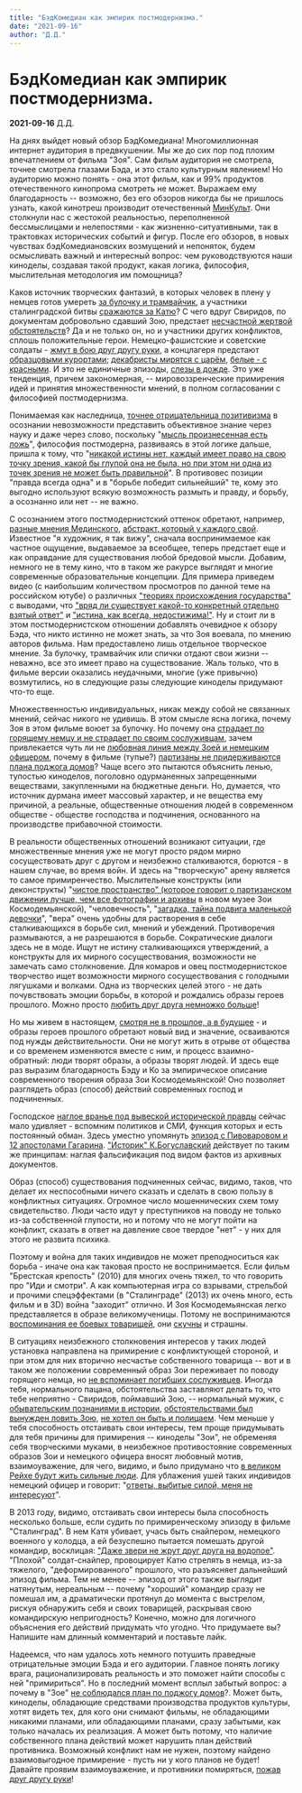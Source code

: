 ```yaml
---
title: "БэдКомедиан как эмпирик постмодернизма."
date: "2021-09-16"
author: "Д.Д."
---
```


# БэдКомедиан как эмпирик постмодернизма.

**2021-09-16** Д.Д.

На днях выйдет новый обзор БэдКомедиана! Многомиллионная интернет аудитория в предвкушении. Мы же до сих пор под плохим впечатлением от фильма "Зоя". Сам фильм аудитория не смотрела, точнее смотрела глазами Бэда, и это стало культурным явлением! Но аудиторию можно понять - она этот фильм, как и 99% продуктов отечественного кинопрома смотреть не может. Выражаем ему благодарность -- возможно, без его обзоров никогда бы не пришлось узнать, какой кинотреш производит отечественный [МинКульт](https://youtu.be/nIkH6C3_CX8?t=3059). Они столкнули нас с жестокой реальностью, переполненной бессмыслицами и нелепостями - как жизненно-ситуативными, так в трактовках исторических событий и фигур. После его обзоров, в новых чувствах бэдКомедиановских возмущений и непоняток, будем осмысливать важный и интересный вопрос: чем руководствуются наши киноделы, создавая такой продукт, какая логика, философия, мыслительная методология им помощница?

Каков источник творческих фантазий, в которых человек в плену у немцев готов умереть [за булочку и трамвайчик](https://youtu.be/nIkH6C3_CX8?t=2832), а участники сталинградской битвы [сражаются за Катю](https://youtu.be/nIkH6C3_CX8?t=2832)? С чего вдруг Свиридов, по документам добровольно сдавший Зою, предстает [несчастной жертвой обстоятельств](https://youtu.be/nIkH6C3_CX8?t=2247)? Да и не только он, но и участники других конфликтов, сплошь положительные герои. Немецко-фашистские и советские солдаты - [жмут в бою друг другу руки](https://www.youtube.com/watch?v=nIkH6C3_CX8&t=3596s), а концлагеря предстают [образцовыми курортами](https://youtu.be/BKQlqjBDF8Q?t=1550); [декабристы мирятся с царём](https://youtu.be/Xv3GHOupSbA), [белые - с красными](https://youtu.be/nIkH6C3_CX8?t=2595). И это не единичные эпизоды, [слезы в дожде](https://youtu.be/YAdIiPaf3_0?t=217). Это уже тенденция, причем закономерная, -- мировоззренческие примирения идей и принятия множественности мнений, в полном согласовании с философией постмодернизма.

Понимаемая как наследница, [точнее отрицательница позитивизма](https://youtu.be/xV8zCr3I65E?t=463) в осознании невозможности представить объективное знание через науку и даже через слово, поскольку "[мысль произнесенная есть ложь](https://youtu.be/xV8zCr3I65E?t=952)", философия постмодерна, развиваясь в этой логике дальше, пришла к тому, что "[никакой истины нет, каждый имеет право на свою точку зрения, какой бы глупой она не была, но при этом ни одна из точек зрения не может быть правильной](https://youtu.be/0ALBUB6E_-4?t=973)". В противовес позиции "правда всегда одна" и в "борьбе победит сильнейший" те, кому это выгодно используют всякую возможность размыть и правду, и борьбу, а осознанно или нет -- не важно.

С осознанием этого постмодернистский оттенок обретают, например, [разные мнения Мединского](https://youtu.be/nIkH6C3_CX8?t=2359), [абстракт, который у каждого свой](https://youtu.be/nIkH6C3_CX8?t=4354). Известное "я художник, я так вижу", сначала воспринимаемое как частное ощущение, выдаваемое за всеобщее, теперь предстает еще и как оправдание для существования любой бредовой мысли. Добавим, немного не в тему кино, что в таком же ракурсе выглядят и многие современные образовательные концепции. Для примера приведем видео (с наибольшим количеством просмотров по данной теме на российском ютубе) о различных ["теориях происхождения государства"](https://youtu.be/AYyR-GJXSxs) с выводами, что ["вряд ли существует какой-то конкретный отдельно взятый ответ"](https://youtu.be/AYyR-GJXSxs?t=969) и ["истина, как всегда, недостижима!"](https://youtu.be/AYyR-GJXSxs?t=989). Ну и стоит ли в этом постмодернистском отношении добавлять очевидное к обзору Бэда, что никто истинно не может знать, за что Зоя воевала, по мнению авторов фильма. Нам предоставлено лишь отдельное творческое мнение. За булочку, трамвайчик или спички отдают свои жизни -- неважно, все это имеет право на существование. Жаль только, что в фильме версии оказались неудачными, многие (уже привычно) возмутились, но в следующие разы следующие киноделы придумают что-то еще.

Множественностью индивидуальных, никак между собой не связанных мнений, сейчас никого не удивишь. В этом смысле ясна логика, почему Зоя в этом фильме воюет за булочку. Но почему она [страдает по горящему немцу и не страдает по своим сослуживцам](https://youtu.be/nIkH6C3_CX8?t=1258), зачем привлекается чуть ли не [любовная линия между Зоей и немецким офицером](https://youtu.be/nIkH6C3_CX8?t=2328), почему в фильме (тупые?) [партизаны не придерживаются плана поджога домов](https://youtu.be/nIkH6C3_CX8?t=1535)? Чаще всего это пытаются объяснить ленью, тупостью киноделов, поголовно одурманенных запрещенными веществами, закупленными на бюджетные деньги. Но, думается, что источник дурмана имеет массовый характер, и не вещества ему причиной, а реальные, общественные отношения людей в современном обществе - обществе господства и подчинения, основанного на производстве прибавочной стоимости.

В реальности общественных отношений возникают ситуации, где множественные мнения уже не могут просто рядом мирно сосуществовать друг с другом и неизбежно сталкиваются, борются - в нашем случае, во время войн. И здесь на "творческую" арену является то самое примиренчество. Мыслительные конструкты (или деконструкты) "[чистое пространство" (которое говорит о партизанском движении лучше, чем все фотографии и архивы](https://youtu.be/jlWV5QZl1T8?t=605) в новом музее Зои Космодемьянской), "человечность", "[загадка, тайна подвига маленькой девочки](https://youtu.be/nIkH6C3_CX8?t=2975)", "вера" очень удобны для растворения в себе сталкивающихся в борьбе сил, мнений и убеждений. Противоречия размываются, а не разрешаются в борьбе. Сократические диалоги здесь не в моде. Ищут не истину сталкивающихся утверждений, а конструкты для их мирного сосуществования, возможности не замечать само столкновение. Для комаров и овец постмодернистское творчество ищет возможности мирного сосуществования с голодными лягушками и волками. Одна из творческих целей этого - не дать почувствовать эмоции борьбы, в которой и рождались образы героев прошлого. Можно просто [любить друг друга немножко больше](https://youtu.be/nIkH6C3_CX8?t=3337)!

Но мы живем в настоящем, [смотря не в прошлое, а в будущее](https://www.youtube.com/watch?v=nIkH6C3_CX8&t=4883s) - и образы героев прошлого обретают новый вид и значение, осваиваются под нужды действительности. Они не могут жить в отрыве от общества и со временем изменяются вместе с ним, и процесс взаимно-обратный: люди творят образы, а образы творят людей. И здесь еще раз выразим благодарность Бэду и Ко за эмпирическое описание современного творения образа Зои Космодемьянской! Оно позволяет разглядеть образ (способ) действий современных господ и подчиненных.

Господское [наглое вранье под вывеской исторической правды](https://www.youtube.com/watch?v=nIkH6C3_CX8&t=1512s) сейчас мало удивляет - вспомним политиков и СМИ, функция которых и есть постоянный обман. Здесь уместно упомянуть [эпизод с Пивоваровом и 12 апостолами Гагарина](https://youtu.be/nIkH6C3_CX8). ["Историк" К.Богуславский](https://youtu.be/-D5nfulWyAY) действует по таким же принципам: наглая фальсификация под видом фактов из архивных документов.

Образ (способ) существования подчиненных сейчас, видимо, таков, что делает их неспособными ничего сказать и сделать в свою пользу в конфликтных ситуациях. Огромное число мошеннических схем тому свидетельство. Люди часто идут у преступников на поводу не только из-за собственной глупости, но и потому что не могут пойти на конфликт, сказать в ответ на давление свое твердое "нет" - у них для этого не развита психика.

Поэтому и война для таких индивидов не может преподноситься как борьба - иначе она как таковая просто не воспринимается. Если фильм "Брестская крепость" (2010) для многих очень тяжел, то что говорить про "Иди и смотри". А как компьютерная игра со взрывами, стрельбой и прочими спецэффектами (в "Сталинграде" (2013) их очень много, есть фильм и в 3D) война "заходит" отлично. И Зоя Космодемьянская легко представляется в образе великомученицы. Потому не воспринимаются [воспоминания ее боевых товарищей](https://youtu.be/nIkH6C3_CX8?t=1405), они [скучны](https://youtu.be/nIkH6C3_CX8?t=1428) и страшны.

В ситуациях неизбежного столкновения интересов у таких людей установка направлена на примирение с конфликтующей стороной, и при этом для них вторично несчастье собственного товарища -- вот и в таком же положении современный образ Зои переживает по поводу горящего немца, но [не вспоминает погибших сослуживцев](https://youtu.be/nIkH6C3_CX8?t=1340). Иногда тебя, нормального пацана, обстоятельства заставляют делать то, что тебе неприятно - Свиридов, поймавший Зою, -- нормальный мужик, с [обывательским познаниями в истории](https://youtu.be/nIkH6C3_CX8?t=2120), [обстоятельствами был вынужден ловить Зою](https://www.youtube.com/watch?v=nIkH6C3_CX8&t=2238s), [не хотел он быть и полицаем](https://youtu.be/nIkH6C3_CX8?t=3628). Чем меньше у тебя способность отстаивать свои интересы, тем проще придумывать для тебя причины для примирения -- киноделы "Зои", не обременяя себя творческими муками, в неизбежное противостояние современных образов Зои и немецкого офицера вносят любовный мотив, взаимоуважение, для чего, видимо, и было придумано что [в великом Рейхе будут жить сильные люди](https://youtu.be/nIkH6C3_CX8?t=2719). Для ублажения ушей таких индивидов немецкий офицер и говорит: "[ответы, выбитые силой, меня не интересуют](https://youtu.be/nIkH6C3_CX8?t=2308)".

В 2013 году, видимо, отстаивать свои интересы была способность несколько больше, если судить по примиренческому эпизоду в фильме "Сталинград". В нем Катя убивает, учась быть снайпером, немецкого военного у колодца, а ей безуспешно пытается помешать другой командир, восклицая: ["Даже звери не жрут друг друга на водопое"](https://www.youtube.com/watch?v=IKb64x_9wz0&t=3724s). "Плохой" солдат-снайпер, провоцирует Катю стрелять в немца, из-за тяжелого, "деформированного" прошлого, что разъясняет дальнейший эпизод фильма. Тем не менее -- эпизод от этого также выглядит натянутым, нереальным -- почему "хороший" командир сразу не помешал им, а драматически протянул до момента с выстрелом, рискуя обнаружить себя и своих товарищей, раскрывая свою командирскую непригодность? Конечно, можно для логичного объяснения его действий придумать что угодно. Что придумаете вы? Напишите нам длинный комментарий и поставьте лайк.

Надеемся, что нам удалось хоть немного потушить праведные отрицательные эмоции Бэда и его аудитории. Главное понять логику врага, рационализировать реальность и это поможет найти способы с ней "примириться". Но в последний момент всплыл забытый вопрос: а почему в "Зое" [не соблюдался план по поджогу домов](https://youtu.be/nIkH6C3_CX8?t=1535)?. Может быть, киноделы, обладающие средствами производства продуктов культуры, хотят видеть тех, для кого они снимают фильмы, не обладающими никакими планами, или обладающими планами, сразу забытыми, как только началась их реализация. А может быть потому, что наличие собственного плана действий может нарушить план действий противника. Возможный конфликт нам не нужен, поэтому найдено взаимовыгодное примирение - пусть ни у кого планов не будет! Давайте проявим взаимоуважение, и противники помиряться, [пожав друг другу руки](https://www.youtube.com/watch?v=nIkH6C3_CX8&t=3596s)!